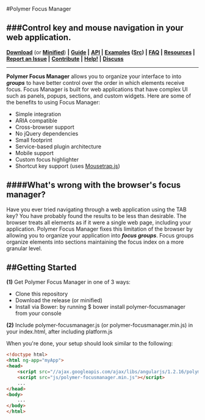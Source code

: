 #Polymer Focus Manager

###Control key and mouse navigation in your web application.
---

**[Download](https://raw.githubusercontent.com/obogo/polymer-focusmanager/master/build/polymer-focusmanager.js)** (or **[Minified](https://raw.githubusercontent.com/obogo/polymer-focusmanager/master/build/polymer-focusmanager.min.js)**) **|**
**[Guide](https://github.com/obogo/polymer-focusmanager/wiki) |**
**[API](http://obogo.github.io/focusmanager/site) |**
**[Examples](http://obogo.github.com/focusmanager/examples/) ([Src](https://github.com/obogo/focusmanager/tree/gh-pages/sample)) |**
**[FAQ](https://github.com/obogo/focusmanager/wiki/faq) |**
**[Resources](#resources) |**
**[Report an Issue](#report-an-issue) |**
**[Contribute](#contribute) |**
**[Help!](http://stackoverflow.com/questions/ask?tags=angularjs,focusmanager) |**
**[Discuss](https://groups.google.com/forum/#!categories/obogo/focusmanager)**

---

**Polymer Focus Manager** allows you to organize your interface to into ***groups*** to have better control over the order in which elements receive focus. Focus Manager is built for web applications that have complex UI such as panels, popups, sections, and custom widgets. Here are some of the benefits to using Focus Manager:

* Simple integration
* ARIA compatible
* Cross-browser support
* No jQuery dependencies
* Small footprint
* Service-based plugin architecture
* Mobile support
* Custom focus highlighter
* Shortcut key support (uses [Mousetrap.js](http://craig.is/killing/mice))

####What's wrong with the browser's focus manager?
---

Have you ever tried navigating through a web application using the TAB key? You have probably found the results to be less than desirable. The browser treats all elements as if it were a single web page, including your application. Polymer Focus Manager fixes this limitation of the browser by allowing you to organize your application into ***focus groups***. Focus groups organize elements into sections maintaining the focus index on a more granular level.


##Getting Started
---
**(1)** Get Polymer Focus Manager in one of 3 ways:

* Clone this repository
* Download the release (or minified)
* Install via Bower: by running $ bower install polymer-focusmanager from your console

**(2)** Include polymer-focusmanager.js (or polymer-focusmanager.min.js) in your index.html, after including platform.js

When you're done, your setup should look similar to the following:

>
```html
<!doctype html>
<html ng-app="myApp">
<head>
    <script src="//ajax.googleapis.com/ajax/libs/angularjs/1.2.16/polymer.min.js"></script>
    <script src="js/polymer-focusmanager.min.js"></script>
    ...
</head>
<body>
    ...
</body>
</html>
```
